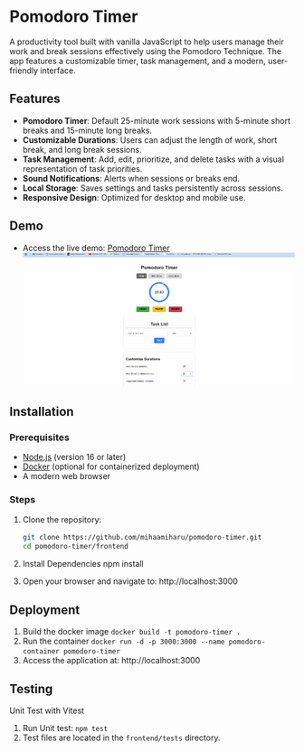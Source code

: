 # Pomodoro Timer

A productivity tool built with vanilla JavaScript to help users manage their work and break sessions effectively using the Pomodoro Technique. The app features a customizable timer, task management, and a modern, user-friendly interface.

## Features

- **Pomodoro Timer**: Default 25-minute work sessions with 5-minute short breaks and 15-minute long breaks.
- **Customizable Durations**: Users can adjust the length of work, short break, and long break sessions.
- **Task Management**: Add, edit, prioritize, and delete tasks with a visual representation of task priorities.
- **Sound Notifications**: Alerts when sessions or breaks end.
- **Local Storage**: Saves settings and tasks persistently across sessions.
- **Responsive Design**: Optimized for desktop and mobile use.

## Demo

- Access the live demo: [Pomodoro Timer](http://103.174.114.13:3000/frontend/)
![Pomodoro Timer Demo](./pomodoro-demo.gif)

## Installation

### Prerequisites

- [Node.js](https://nodejs.org/) (version 16 or later)
- [Docker](https://www.docker.com/) (optional for containerized deployment)
- A modern web browser

### Steps

1. Clone the repository:
   ```bash
   git clone https://github.com/mihaamiharu/pomodoro-timer.git
   cd pomodoro-timer/frontend
   ```

2. Install Dependencies
npm install

3. Open your browser and navigate to: http://localhost:3000

## Deployment
1. Build the docker image `docker build -t pomodoro-timer .`
2. Run the container `docker run -d -p 3000:3000 --name pomodoro-container pomodoro-timer`
3. Access the application at: http://localhost:3000

## Testing
Unit Test with Vitest
1. Run Unit test: `npm test`
2. Test files are located in the `frontend/tests` directory.
